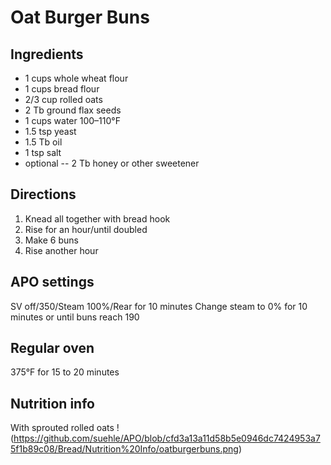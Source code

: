 # Oat Burger Buns

## Ingredients
* 1 cups whole wheat flour 
* 1 cups bread flour
* 2/3 cup rolled oats 
* 2 Tb ground flax seeds
* 1 cups water 100–110°F
* 1.5 tsp yeast
* 1.5 Tb oil 
* 1 tsp salt
* optional -- 2 Tb honey or other sweetener

## Directions
1. Knead all together with bread hook
2. Rise for an hour/until doubled
3. Make 6 buns
4. Rise another hour

## APO settings
SV off/350/Steam 100%/Rear for 10 minutes
Change steam to 0% for 10 minutes or until buns reach 190

## Regular oven
375°F for 15 to 20 minutes

## Nutrition info
With sprouted rolled oats
!(https://github.com/suehle/APO/blob/cfd3a13a11d58b5e0946dc7424953a75f1b89c08/Bread/Nutrition%20Info/oatburgerbuns.png)
